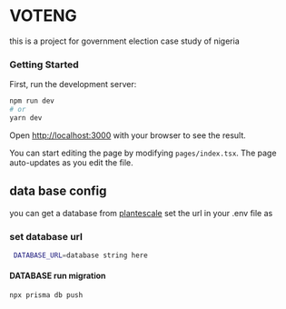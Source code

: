 # VOTENG


this is a project for government election case study of nigeria 
### Getting Started

First, run the development server:

```bash
npm run dev
# or
yarn dev
```

Open [http://localhost:3000](http://localhost:3000) with your browser to see the result.

You can start editing the page by modifying `pages/index.tsx`. The page auto-updates as you edit the file.

## data base config
you can get a database from [plantescale](https://plantscale.com)
set the url in your .env file  as
### set database url
```bash
 DATABASE_URL=database string here 
``` 
#### DATABASE run migration 
```bash 
npx prisma db push 
```

